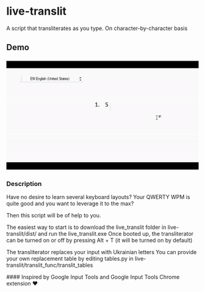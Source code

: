 # live-translit
A script that transliterates as you type. On character-by-character basis
## Demo
### ![Demo](live-translit-demo.gif)
### Description
<p>Have no desire to learn several keyboard layouts? Your QWERTY WPM is quite good and you want to leverage it to the max?</p>
Then this script will be of help to you.
<p>The easiest way to start is to download the live_translit folder in live-translit/dist/ and run the live_translit.exe
Once booted up, the transliterator can be turned on or off by pressing Alt + T (it will be turned on by default)</p>
<p>
The transliterator replaces your input with Ukrainian letters
You can provide your own replacement table by editing tables.py in live-translit/translit_func/translit_tables</p>
#### Inspired by Google Input Tools and Google Input Tools Chrome extension ❤


